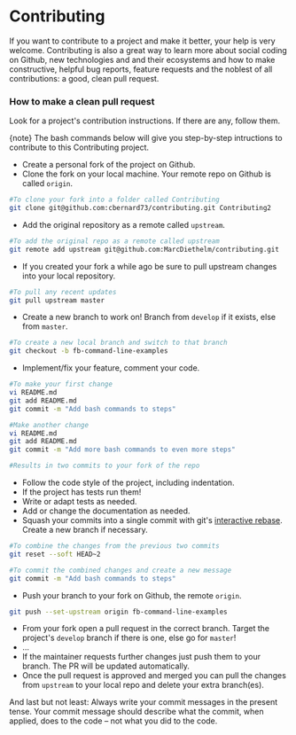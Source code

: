 Contributing
============
If you want to contribute to a project and make it better, your help is very welcome. Contributing is also a great way to learn more about social coding on Github, new technologies and and their ecosystems and how to make constructive, helpful bug reports, feature requests and the noblest of all contributions: a good, clean pull request.

### How to make a clean pull request

Look for a project's contribution instructions. If there are any, follow them.

{note} The bash commands below will give you step-by-step intructions to contribute to this Contributing project.

- Create a personal fork of the project on Github.
- Clone the fork on your local machine. Your remote repo on Github is called `origin`.

```bash
#To clone your fork into a folder called Contributing
git clone git@github.com:cbernard73/contributing.git Contributing2
```

- Add the original repository as a remote called `upstream`.

```bash
#To add the original repo as a remote called upstream
git remote add upstream git@github.com:MarcDiethelm/contributing.git
```

- If you created your fork a while ago be sure to pull upstream changes into your local repository.

```bash
#To pull any recent updates
git pull upstream master
```

- Create a new branch to work on! Branch from `develop` if it exists, else from `master`.

```bash
#To create a new local branch and switch to that branch
git checkout -b fb-command-line-examples
```

- Implement/fix your feature, comment your code.

```bash
#To make your first change
vi README.md
git add README.md
git commit -m "Add bash commands to steps"

#Make another change
vi README.md
git add README.md
git commit -m "Add more bash commands to even more steps"

#Results in two commits to your fork of the repo
```

- Follow the code style of the project, including indentation.
- If the project has tests run them!
- Write or adapt tests as needed.
- Add or change the documentation as needed.
- Squash your commits into a single commit with git's [interactive rebase](https://help.github.com/articles/interactive-rebase). Create a new branch if necessary.

```bash
#To combine the changes from the previous two commits
git reset --soft HEAD~2

#To commit the combined changes and create a new message
git commit -m "Add bash commands to steps"
```

- Push your branch to your fork on Github, the remote `origin`.

```bash
git push --set-upstream origin fb-command-line-examples
```

- From your fork open a pull request in the correct branch. Target the project's `develop` branch if there is one, else go for `master`!
- …
- If the maintainer requests further changes just push them to your branch. The PR will be updated automatically.
- Once the pull request is approved and merged you can pull the changes from `upstream` to your local repo and delete
your extra branch(es).

And last but not least: Always write your commit messages in the present tense. Your commit message should describe what the commit, when applied, does to the code – not what you did to the code.
